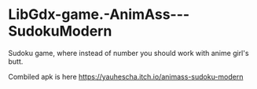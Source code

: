 # LibGdx-game.-AnimAss---SudokuModern

Sudoku game, where instead of number you should work with anime girl's butt.

Combiled apk is here https://yauhescha.itch.io/animass-sudoku-modern
